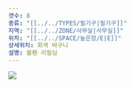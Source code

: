 ```yaml
---
갯수: 8
종류: "[[../../TYPES/필기구|필기구]]"
지역: "[[../../ZONE/사무실|사무실]]"
위치: "[[../../SPACE/높은장/E|E]]"
상세위치: 회색 바구니
설명: 볼펜 리필심
---
```

![](http://192.168.50.22/images/240427_IMG_0281.jpg)
